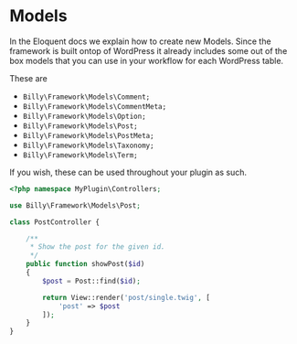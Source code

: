 # Models

In the Eloquent docs we explain how to create new Models. Since the framework is built ontop of WordPress it already includes some out of the box models that you can use in your workflow for each WordPress table.

These are

- `Billy\Framework\Models\Comment;`
- `Billy\Framework\Models\CommentMeta;`
- `Billy\Framework\Models\Option;`
- `Billy\Framework\Models\Post;`
- `Billy\Framework\Models\PostMeta;`
- `Billy\Framework\Models\Taxonomy;`
- `Billy\Framework\Models\Term;`

If you wish, these can be used throughout your plugin as such.

```php
<?php namespace MyPlugin\Controllers;

use Billy\Framework\Models\Post;

class PostController {

    /**
     * Show the post for the given id.
     */
    public function showPost($id)
    {
        $post = Post::find($id);

        return View::render('post/single.twig', [
	        'post' => $post
	    ]);
    }
}
```